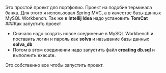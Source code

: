 Это простой проект для портфолио. Проект на подобие терминала банка. Для этого я использовал Spring MVC, а в качестве базы данных MySQL Workbench. Так же в **Intellij Idea** надо установить **TomCat**    
###Как запустить проект
+ Сначало надо создать новое соединение в MySQL Workbench и поставить логин и пароль как **solva** и называние базы данных **solva_db**  
+ Потом в этом соединении надо запустить файл **creating db.sql** и выполнить execute. 

Это собственно все чтобы запустить проект.     